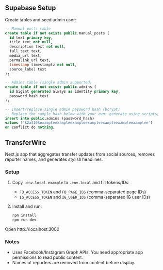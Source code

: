 ## Supabase Setup

Create tables and seed admin user:

```sql
-- Manual posts table
create table if not exists public.manual_posts (
  id text primary key,
  title text not null,
  description text not null,
  full_text text,
  media_url text,
  permalink_url text,
  timestamp timestamptz not null,
  source_label text
);

-- Admins table (single admin supported)
create table if not exists public.admins (
  id bigint generated always as identity primary key,
  password_hash text
);

-- Insert/replace single admin password hash (bcrypt)
-- Replace the sample hash below with your own: generate using scripts/hash-code.mjs
insert into public.admins (password_hash)
values ('$2a$10$exampleexampleexampleexampleexampleexampleexamplee')
on conflict do nothing;
```

## TransferWire

Next.js app that aggregates transfer updates from social sources, removes reporter names, and generates stylish headlines.

### Setup

1. Copy `.env.local.example` to `.env.local` and fill tokens/IDs:
   - `FB_ACCESS_TOKEN` and `FB_PAGE_IDS` (comma-separated page IDs)
   - `IG_ACCESS_TOKEN` and `IG_USER_IDS` (comma-separated IG user IDs)

2. Install and run:
   ```bash
   npm install
   npm run dev
   ```

Open http://localhost:3000

### Notes

- Uses Facebook/Instagram Graph APIs. You need appropriate app permissions to read public content.
- Names of reporters are removed from content before display.





